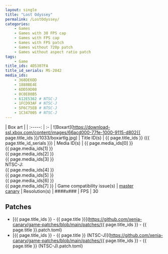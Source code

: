 ```yaml
---
layout: single
title: "Lost Odyssey"
permalink: /LostOdyssey/
categories:
    - Games
    - Games with 30 FPS cap
    - Games with FPS cap
    - Games with FPS patch
    - Games without 720p patch
    - Games without aspect ratio patch
tags:
    - Game
title_ids: 4D5307FA
title_id_serials: MS-2042
media_ids:
    - 368DE6DD
    - 1888BE4E
    - 6DD59D08
    - 0C0E80B5
    - 612E5362 # NTSC-J
    - 1FCD93AF # NTSC-J
    - 5F6C75EB # NTSC-J
    - 1C347005 # NTSC-J
---
```


| Box art                     |
| :-----:                     | :-
| ![Boxart](https://download-ssl.xbox.com/content/images/66acd000-77fe-1000-9115-d802{{ page.title_ids }}/1033/boxartlg.jpg)
| Title ID(s)                 | {{ page.title_ids }} ({{ page.title_id_serials }})
| Media ID(s)                 | {{ page.media_ids[0] }}<br>{{ page.media_ids[1] }}<br>{{ page.media_ids[2] }}<br>{{ page.media_ids[3] }}<br>NTSC-J:<br>{{ page.media_ids[4] }}<br>{{ page.media_ids[5] }}<br>{{ page.media_ids[6] }}<br>{{ page.media_ids[7] }}
| Game compatibility issue(s) | [master](https://github.com/xenia-project/game-compatibility/issues/298)<br>[canary](https://github.com/xenia-canary/game-compatibility/issues/4)
| Resolution(s)               | ####x###
| FPS                         | 30

## Patches
* [{{ page.title_ids }} - {{ page.title }}](https://github.com/xenia-canary/game-patches/blob/main/patches/{{ page.title_ids }} - {{ page.title }}.patch.toml)
* [{{ page.title_ids }} - {{ page.title }} (NTSC-J)](https://github.com/xenia-canary/game-patches/blob/main/patches/{{ page.title_ids }} - {{ page.title }} (NTSC-J).patch.toml)
